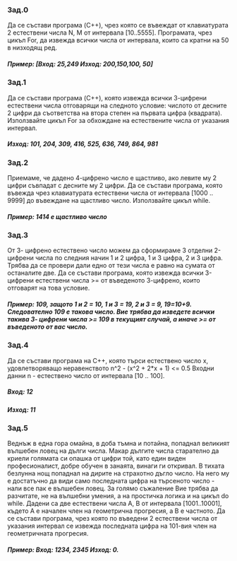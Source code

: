 ### Зад.0
Да се състави програма (C++), чрез която се въвеждат от клавиатурата 2 естествени числа N, M от интервала [10..5555].
Програмата, чрез цикъл For, да извежда всички числа от интервала, които са кратни на 50 в низходящ ред.
##### Пример: [Вход: 25,249 Изход: 200,150,100, 50]

### Зад.1
Да се състави програма (C++), която извежда всички 3-цифрени естествени числа отговарящи на следното условие: числото от десните 2 цифри да съответства на втора степен на първата цифра (квадрата). 
Използвайте цикъл For за обхождане на естествените числа от указания интервал.
##### Изход: 101, 204, 309, 416, 525, 636, 749, 864, 981

### Зад.2
Приемаме, че дадено 4-цифрено число е щастливо, ако левите му 2 цифри съвпадат с десните му 2 цифри. 
Да се състави програма, която въвежда чрез клавиатурата естествени числа от интервала [1000 .. 9999] до въвеждане на щастливо число. Използвайте цикъл while.
##### Пример: 1414 е щастливо число

### Зад.3
От 3- цифрено естествено число можем да сформираме 3 отделни 2-цифрени числа по следния начин 1 и 2 цифра, 1 и 3 цифра, 2 и 3 цифра. Трябва да се провери дали едно от тези числа е равно на сумата от останалите две. 
Да се състави програма, която извежда всички 3-цифрени естествени числа >= от въведеното 3-цифрено, които отговарят на това условие. 
##### Пример: 109, защото 1 и 2 = 10, 1 и 3 = 19, 2 и 3 = 9, 19=10+9. Следователно 109 е такова число. Вие трябва да изведете всички такива 3- цифрени числа >= 109 в текущият случай, а иначе >= от въведеното от вас число.

### Зад.4
Да се състави програма на C++, която търси естествено число x, удовлетворяващо неравенството n^2 - (x^2 + 2*x + 1) <= 0.5 
Входни данни n - естествено число от интервала [10 .. 100]. 
##### Вход: 12 
##### Изход: 11

### Зад.5
Веднъж в една гора омайна, в доба тъмна и потайна, попаднал великият вълшебен ловец на дълги числа.
Макар дългите числа старателно да криели голямата си опашка от цифри той, като един виден професионалист, добре обучен в занаята, винаги ги откривал.
В тихата безлунна нощ попаднал на дирите на страхотно дъгло число.
На него му е достатъчно да види само последната цифра на търсеното число - нали все пак е вълшебен ловец.
За голямо съжаление Вие трябва да разчитате, не на вълшебни умения, а на простичка логика и на цикъл do while.
Дадени са две естествени числа А, В от интервала [1001..10001], където А е начален член на геометрична прогресия, а В е частното.
Да се състави програма, чрез която по въведени 2 естествени числа от указания интервал се извежда последната цифра на 101-вия член на геометричната прогресия.
##### Пример: Вход: 1234, 2345 Изход: 0.
